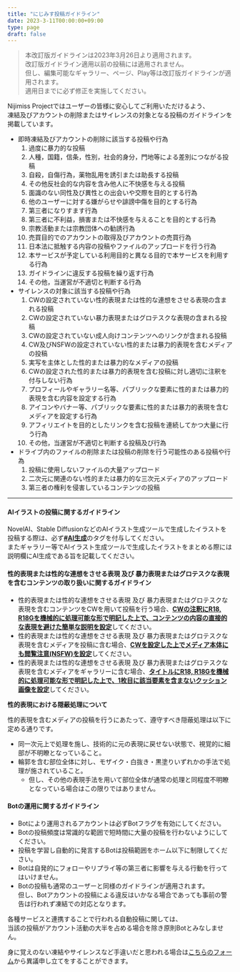 ```yaml
---
title: "にじみす投稿ガイドライン"
date: 2023-3-11T00:00:00+09:00
type: page
draft: false
---
```


> 本改訂版ガイドラインは2023年3月26日より適用されます。  
> 改訂版ガイドライン適用以前の投稿には適用されません。  
> 但し、編集可能なギャラリー、ページ、Play等は改訂版ガイドラインが適用されます。  
> 適用日までに必ず修正を実施してください。

Nijimiss Projectではユーザーの皆様に安心してご利用いただけるよう、  
凍結及びアカウントの削除またはサイレンスの対象となる投稿のガイドラインを掲載しています。

- 即時凍結及びアカウントの削除に該当する投稿や行為
  1. 過度に暴力的な投稿
  2. 人種，国籍，信条，性別，社会的身分，門地等による差別につながる投稿
  3. 自殺，自傷行為，薬物乱用を誘引または助長する投稿
  4. その他反社会的な内容を含み他人に不快感を与える投稿
  5. 面識のない同性及び異性との出会いや交際を目的とする行為 
  6. 他のユーザーに対する嫌がらせや誹謗中傷を目的とする行為
  7. 第三者になりすます行為
  8. 第三者に不利益，損害または不快感を与えることを目的とする行為
  9. 宗教活動または宗教団体への勧誘行為
  10. 売買目的でのアカウントの取得及びアカウントの売買行為
  11. 日本法に抵触する内容の投稿やファイルのアップロードを行う行為
  12. 本サービスが予定している利用目的と異なる目的で本サービスを利用する行為
  13. ガイドラインに違反する投稿を繰り返す行為
  14. その他，当運営が不適切と判断する行為
- サイレンスの対象に該当する投稿や行為
  1. CWの設定されていない性的表現または性的な連想をさせる表現の含まれる投稿
  2. CWの設定されていない暴力表現またはグロテスクな表現の含まれる投稿
  3. CWの設定されていない成人向けコンテンツへのリンクが含まれる投稿
  4. CW及びNSFWの設定されていない性的または暴力的表現を含むメディアの投稿
  5. 実写を主体とした性的または暴力的なメディアの投稿
  6. CWの設定された性的または暴力的表現を含む投稿に対し適切に注釈を付与しない行為
  7. プロフィールやギャラリー名等、パブリックな要素に性的または暴力的表現を含む内容を設定する行為
  8. アイコンやバナー等、パブリックな要素に性的または暴力的表現を含むメディアを設定する行為
  9. アフィリエイトを目的としたリンクを含む投稿を連続してかつ大量に行う行為
  10. その他，当運営が不適切と判断する投稿及び行為
- ドライブ内のファイルの削除または投稿の削除を行う可能性のある投稿や行為
  1. 投稿に使用しないファイルの大量アップロード
  2. 二次元に関連のない性的または暴力的な三次元メディアのアップロード
  3. 第三者の権利を侵害しているコンテンツの投稿

------

#### AIイラストの投稿に関するガイドライン

NovelAI、Stable DiffusionなどのAIイラスト生成ツールで生成したイラストを投稿する際は、必ず<u>**#AI生成**</u>のタグを付与してください。  
またギャラリー等でAIイラスト生成ツールで生成したイラストをまとめる際には説明欄にAI生成である旨を記載してください。

#### 性的表現または性的な連想をさせる表現 及び 暴力表現またはグロテスクな表現を含むコンテンツの取り扱いに関するガイドライン

- 性的表現または性的な連想をさせる表現 及び 暴力表現またはグロテスクな表現を含むコンテンツをCWを用いて投稿を行う場合、<u>**CWの注釈にR18, R18Gを機械的に処理可能な形で明記した上で、コンテンツの内容の直接的な表現を避けた簡単な説明を設定**</u>してください。
- 性的表現または性的な連想をさせる表現 及び 暴力表現またはグロテスクな表現を含むメディアを投稿に含む場合、<u>**CWを設定した上でメディア本体にも閲覧注意(NSFW)を設定**</u>してください。
- 性的表現または性的な連想をさせる表現 及び 暴力表現またはグロテスクな表現を含むメディアをギャラリーに含む場合、<u>**タイトルにR18, R18Gを機械的に処理可能な形で明記した上で、1枚目に該当要素を含まないクッション画像を設定**</u>してください。

**性的表現における隠蔽処理について**

性的表現を含むメディアの投稿を行うにあたって、遵守すべき隠蔽処理は以下に定める通りです。

- 同一次元上で処理を施し、技術的に元の表現に戻せない状態で、視覚的に細部が不明瞭となっていること。
- 輪郭を含む部位全体に対し、モザイク・白抜き・黒塗りいずれかの手法で処理が施されていること。
  - 但し、その他の表現手法を用いて部位全体が通常の処理と同程度不明瞭となっている場合はこの限りではありません。

#### Botの運用に関するガイドライン

- Botにより運用されるアカウントは必ずBotフラグを有効にしてください。
- Botの投稿頻度は常識的な範囲で短時間に大量の投稿を行わないようにしてください。 
- 投稿を学習し自動的に発言するBotは投稿範囲をホーム以下に制限してください。 
- Botは自発的にフォローやリプライ等の第三者に影響を与える行動を行ってはいけません。
- Botの投稿も通常のユーザーと同様のガイドラインが適用されます。   
  但し、Botアカウントの投稿による違反はいかなる場合であっても事前の警告は行われず凍結での対応となります。 

各種サービスと連携することで行われる自動投稿に関しては、  
当該の投稿がアカウント活動の大半を占める場合を除き原則Botとみなしません。



身に覚えのない凍結やサイレンスなど手違いだと思われる場合は[こちらのフォーム](https://docs.google.com/forms/d/e/1FAIpQLSfBu_XLRO3COq4TYKrH3hosORU282cf97vKafCcfOH9Y_BGzQ/viewform)から異議申し立てをすることができます。